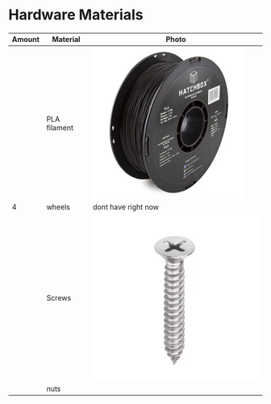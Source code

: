 # Hardware Materials

| Amount | Material | Photo|
| --- | --- | --- |
|  | PLA filament | ![Icon](https://github.com/tecnoplasma/2EZ/blob/18c600d587022edf658d517c4f1a2ea21c6acb04/71ZgqHSYaFL.jpg) |
| 4 | wheels | dont have right now |
|  | Screws | ![Icon](https://github.com/tecnoplasma/2EZ/blob/7d119bec9766e93342a6e46035f1d1a9d12291df/CSK-Phillips-Screw-304-Grade.webp) | 
|  | nuts |  |
